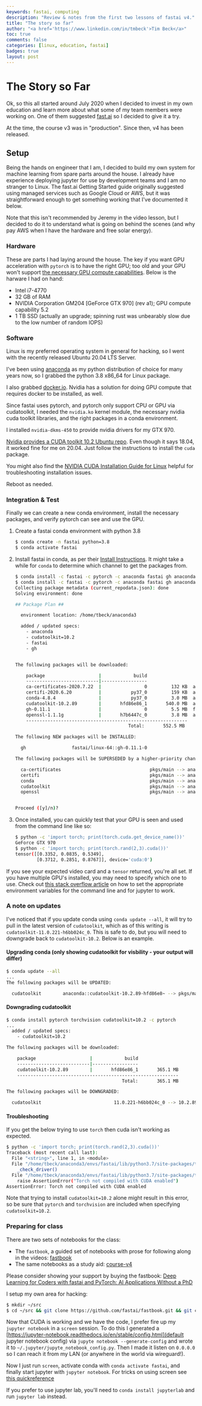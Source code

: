 ```yaml
---
keywords: fastai, computing
description: "Review & notes from the first two lessons of fastai v4."
title: "The story so far"
author: "<a href='https://www.linkedin.com/in/tmbeck'>Tim Beck</a>"
toc: true
comments: false
categories: [linux, education, fastai]
badges: true
layout: post
---
```

# The Story so Far

Ok, so this all started around July 2020 when I decided to invest in my own education and learn more about what some of my team members were working on. One of them suggested [fast.ai](https://fast.ai) so I decided to give it a try.

At the time, the course v3 was in "production". Since then, v4 has been released.

## Setup

Being the hands on engineer that I am, I decided to build my own system for machine learning from spare parts around the house. I already have experience deploying jupyter for use by development teams and I am no stranger to Linux. The fast.ai Getting Started guide originally suggested using managed services such as Google Cloud or AWS, but it was straightforward enough to get something working that I've documented it below.

Note that this isn't recommended by Jeremy in the video lesson, but I decided to do it to understand what is going on behind the scenes (and why pay AWS when I have the hardware and free solar energy).

### Hardware

These are parts I had laying around the house. The key if you want GPU acceleration with `pytorch` is to have the right GPU; too old and your GPU won't support [the necessary GPU compute capabilities](https://developer.nvidia.com/cuda-gpus). Below is the harware I had on hand:

* Intel i7-4770
* 32 GB of RAM
* NVIDIA Corporation GM204 [GeForce GTX 970] (rev a1); GPU compute capability 5.2
* 1 TB SSD (actually an upgrade; spinning rust was unbearably slow due to the low number of random IOPS)

### Software

Linux is my preferred operating system in general for hacking, so I went with the recently released Ubuntu 20.04 LTS Server. 

I've been using [anaconda](https://www.anaconda.com/products/individual) as my python distribution of choice for many years now, so I grabbed the python 3.8 x86_64 for Linux package.

I also grabbed [docker.io](https://docs.docker.com/engine/install/ubuntu/). Nvidia has a solution for doing GPU compute that requires docker to be installed, as well.

Since fastai uses pytorch, and pytorch only support CPU or GPU via cudatoolkit, I needed the `nvidia.ko` kernel module, the necessary nvidia cuda toolkit libraries, and the right packages in a conda environment.

I installed `nvidia-dkms-450` to provide nvidia drivers for my GTX 970.

[Nvidia provides a CUDA toolkit 10.2 Ubuntu repo](https://developer.nvidia.com/cuda-10.2-download-archive?target_os=Linux&target_arch=x86_64&target_distro=Ubuntu&target_version=1804&target_type=debnetwork). Even though it says 18.04, it worked fine for me on 20.04. Just follow the instructions to install the `cuda` package.

You might also find the [NVIDIA CUDA Installation Guide for Linux](https://docs.nvidia.com/cuda/archive/10.2/cuda-installation-guide-linux/index.html) helpful for troubleshooting installation issues.

Reboot as needed.

### Integration & Test

Finally we can create a new conda environment, install the necessary packages, and verify pytorch can see and use the GPU.

1. Create a fastai conda environment with python 3.8

    ```bash
    $ conda create -n fastai python=3.8
    $ conda activate fastai
    ```

2. Install fastai in conda, as per their [Install Instructions](https://docs.fast.ai/). It might take a while for `conda` to determine which channel to get the packages from.

    ```bash
    $ conda install -c fastai -c pytorch -c anaconda fastai gh anaconda
    $ conda install -c fastai -c pytorch -c anaconda fastai gh anaconda cudatoolkit=10.2
    Collecting package metadata (current_repodata.json): done
    Solving environment: done

    ## Package Plan ##

      environment location: /home/tbeck/anaconda3

      added / updated specs:
        - anaconda
        - cudatoolkit=10.2
        - fastai
        - gh


    The following packages will be downloaded:

        package                    |            build
        ---------------------------|-----------------
        ca-certificates-2020.7.22  |                0         132 KB  anaconda
        certifi-2020.6.20          |           py37_0         159 KB  anaconda
        conda-4.8.4                |           py37_0         3.0 MB  anaconda
        cudatoolkit-10.2.89        |       hfd86e86_1       540.0 MB  anaconda
        gh-0.11.1                  |                0         5.5 MB  fastai
        openssl-1.1.1g             |       h7b6447c_0         3.8 MB  anaconda
        ------------------------------------------------------------
                                              Total:       552.5 MB

    The following NEW packages will be INSTALLED:

      gh                 fastai/linux-64::gh-0.11.1-0

    The following packages will be SUPERSEDED by a higher-priority channel:

      ca-certificates                                 pkgs/main --> anaconda
      certifi                                         pkgs/main --> anaconda
      conda                                           pkgs/main --> anaconda
      cudatoolkit                                     pkgs/main --> anaconda
      openssl                                         pkgs/main --> anaconda


    Proceed ([y]/n)?
    ```

3. Once installed, you can quickly test that your GPU is seen and used from the command line like so:

    ```bash
    $ python -c 'import torch; print(torch.cuda.get_device_name())'
    GeForce GTX 970
    $ python -c 'import torch; print(torch.rand(2,3).cuda())'
    tensor([[0.3352, 0.0835, 0.5349],
            [0.3712, 0.2851, 0.8767]], device='cuda:0')
    ```

If you see your expected video card and a `tensor` returned, you're all set. If you have multiple GPU's installed, you may need to specify which one to use. Check out [this stack overflow article](https://stackoverflow.com/questions/37893755/tensorflow-set-cuda-visible-devices-within-jupyter) on how to set the appropriate environment variables for the command line and for jupyter to work.

### A note on updates

I've noticed that if you update conda using `conda update --all`, it will try to pull in the latest version of `cudatoolkit`, which as of this writing is `cudatoolkit-11.0.221-h6bb024c_0`. This is safe to do, but you will need to downgrade back to `cudatoolkit-10.2`. Below is an example.

#### Upgrading conda (only showing cudatoolkit for visbility - your output will differ)

```bash
$ conda update --all
...
The following packages will be UPDATED:

  cudatoolkit        anaconda::cudatoolkit-10.2.89-hfd86e8~ --> pkgs/main::cudatoolkit-11.0.221-h6bb024c_0
```

#### Downgrading cudatoolkit

```bash
$ conda install pytorch torchvision cudatoolkit=10.2 -c pytorch
...
  added / updated specs:
    - cudatoolkit=10.2

The following packages will be downloaded:

    package                    |            build
    ---------------------------|-----------------
    cudatoolkit-10.2.89        |       hfd86e86_1       365.1 MB
    ------------------------------------------------------------
                                           Total:       365.1 MB

The following packages will be DOWNGRADED:

  cudatoolkit                           11.0.221-h6bb024c_0 --> 10.2.89-hfd86e86_1
```

#### Troubleshooting

If you get the below trying to use `torch` then cuda isn't working as expected.

```bash
$ python -c 'import torch; print(torch.rand(2,3).cuda())'
Traceback (most recent call last):
  File "<string>", line 1, in <module>
  File "/home/tbeck/anaconda3/envs/fastai/lib/python3.7/site-packages/torch/cuda/__init__.py", line 192, in _lazy_init
    _check_driver()
  File "/home/tbeck/anaconda3/envs/fastai/lib/python3.7/site-packages/torch/cuda/__init__.py", line 95, in _check_driver
    raise AssertionError("Torch not compiled with CUDA enabled")
AssertionError: Torch not compiled with CUDA enabled
```

Note that trying to install `cudatoolkit=10.2` alone might result in this error, so be sure that `pytorch` and `torchvision` are included when specifying `cudatoolkit=10.2`.

### Preparing for class

There are two sets of notebooks for the class:

* The `fastbook`, a guided set of notebooks with prose for following along in the videos: [fastbook](https://github.com/fastai/fastbook)
* The same notebooks as a study aid: [course-v4](https://github.com/fastai/course-v4)

Please consider showing your support by buying the fastbook: [Deep Learning for Coders with fastai and PyTorch: AI Applications Without a PhD](https://www.amazon.com/Deep-Learning-Coders-fastai-PyTorch/dp/1492045527)

I setup my own area for hacking:

```bash
$ mkdir ~/src
$ cd ~/src && git clone https://github.com/fastai/fastbook.git && git clone https://github.com/fastai/course-v4.git
```

Now that CUDA is working and we have the code, I prefer fire up my `jupyter notebook` in a `screen` session. To do this I generated a [https://jupyter-notebook.readthedocs.io/en/stable/config.html](default jupyter notebook config) via `jupyte notebook --generate-config` and wrote it to `~/.jupyter/jupyte_notebook_config.py`. Then I made it listen on `0.0.0.0` so I can reach it from my LAN (or anywhere in the world via wireguard!).

Now I just run `screen`, activate conda with `conda activate fastai`, and finally start jupyter with `jupyter notebook`. For tricks on using screen see [this quickreference](https://gist.github.com/jctosta/af918e1618682638aa82)

If you prefer to use jupyter lab, you'll need to `conda install jupyterlab` and run `jupyter lab` instead.
